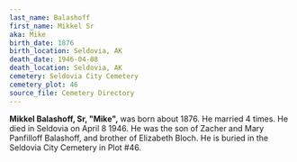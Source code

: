 ```yaml
---
last_name: Balashoff
first_name: Mikkel Sr
aka: Mike
birth_date: 1876
birth_location: Seldovia, AK
death_date: 1946-04-08
death_location: Seldovia, AK
cemetery: Seldovia City Cemetery
cemetery_plot: 46
source_file: Cemetery Directory
---
```

**Mikkel Balashoff, Sr, "Mike",** was born about 1876.  He married 4 times. He died in Seldovia on April 8 1946. He was the son of Zacher and Mary Panfilloff Balashoff, and brother of Elizabeth Bloch. He is buried in the Seldovia City Cemetery in Plot #46. 


